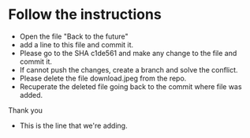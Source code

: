 # Follow the instructions

- Open the file "Back to the future"
- add a line to this file and commit it.
- Please go to the SHA c1de561 and make any change to the file and commit it. 
- If cannot push the changes, create a branch and solve the conflict.
- Please delete the file download.jpeg from the repo.
- Recuperate the deleted file going back to the commit where file was added.

Thank you

- This is the line that we're adding.
